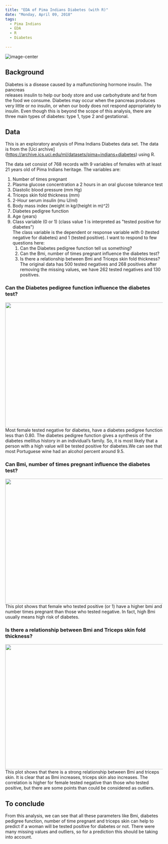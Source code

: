 ```yaml
---
title: "EDA of Pima Indians Diabetes (with R)"
date: "Monday, April 09, 2018"
tags:
  - Pima Indians
  - EDA
  - R
  - Diabetes
  
---
```


<p><img src="{{ site.url }}{{ site.baseurl }}/images/diabetes/pima indians.jpeg" alt="image-center" class="align-center" /></p>    

## Background
Diabetes is a disease caused by a malfunctioning hormone insulin. The pancreas  
releases insulin to help our body store and use carbohydrate and fat from the food 
we consume. Diabetes may occur when the pancreas produces very little or no insulin, 
or when our body does not respond appropriately to insulin. Even though this is beyond
the scope of this analysis, there are three main types of diabetes: type 1, type 2 and gestational.

## Data 
This is an exploratory analysis of Pima Indians Diabetes data set. The data is from the [Uci archive]
(https://archive.ics.uci.edu/ml/datasets/pima+indians+diabetes) using R.

The data set consist of 768 records with 9 variables of females with at least  21 years old of Pima Indians heritage. The variables are:   
1. Number of times pregnant     
2. Plasma glucose concentration a 2 hours in an oral glucose tolerance test    
3. Diastolic blood pressure (mm Hg)     
4. Triceps skin fold thickness (mm)     
5. 2-Hour serum insulin (mu U/ml)      
6. Body mass index (weight in kg/(height in m)^2)      
7. Diabetes pedigree function      
8. Age (years)      
9. Class variable (0 or 1) (class value 1 is interpreted as "tested positive for diabetes")     
The class variable is the dependent or response variable with 0 (tested negative for diabetes) and 1 (tested positive). 
I want to respond to few questions here:        
   1. Can the Diabetes pedigree function tell us something?                       
   2. Can the Bmi, number of times pregnant influence the diabetes test?            
   3. Is there a relationship between Bmi and Triceps skin fold thickness?  
The original data has 500 tested negatives and 268 positives after removing the missing values, we have 262 tested negatives and 130 positives.
 
### Can the Diabetes pedigree function influence the diabetes test?
<img src="{{ site.url }}{{ site.baseurl }}/images/diabetes/Rplot02.png" alt="" width="680" height="400">        
Most female tested negative for diabetes, have a diabetes pedigree function less than 0.80.
The diabetes pedigree function gives a synthesis of the diabetes mellitus history in an 
individual’s family. So, it is most likely that a person with a high value will be tested 
positive for diabetes.We can see that most Portuguese wine had an alcohol percent around 9.5.  
    
### Can Bmi, number of times pregnant influence the diabetes test?
<img src="{{ site.url }}{{ site.baseurl }}/images/diabetes/Rplot.png" alt="" width="680" height="400">        
This plot shows that female who tested positive (or 1) have a higher bmi and number times pregnant than those who 
tested negative. In fact, high Bmi usually means high risk of diabetes.

### Is there a relationship between Bmi and Triceps skin fold thickness? 
<img src="{{ site.url }}{{ site.baseurl }}/images/wine/diabetes/bmiTricep.png" alt="" width="680" height="400">        
This plot shows that there is a strong relationship between Bmi and triceps skin.    
It is clear that as Bmi increases, triceps skin also increases. The correlation is higher for female tested negative 
than those who tested positive, but there are some points than could be considered as outliers. 

 
## To conclude
From this analysis, we can see that all these parameters like Bmi, diabetes pedigree function, 
number of time pregnant and triceps skin can help to predict if a woman will be tested positive 
for diabetes or not. 
There were many missing values and outliers, so for a prediction this should be taking into account.
